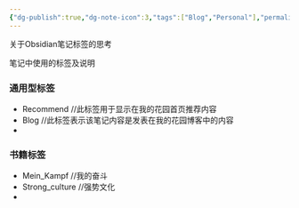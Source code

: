 ```yaml
---
{"dg-publish":true,"dg-note-icon":3,"tags":["Blog","Personal"],"permalink":"/🌑Journal_手札/严选/Obsidian/Obsidian笔记标签/","dgPassFrontmatter":true,"noteIcon":3,"created":"2024-09-17T12:16:46.797+08:00","updated":"2024-09-17T18:18:26.454+08:00"}
---
```


关于Obsidian笔记标签的思考

笔记中使用的标签及说明
### 通用型标签
- Recommend //此标签用于显示在我的花园首页推荐内容
- Blog //此标签表示该笔记内容是发表在我的花园博客中的内容
- 

### 书籍标签
- Mein_Kampf //我的奋斗
- Strong_culture //强势文化
- 
